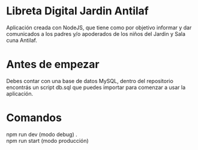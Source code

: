 # Libreta Digital Jardin Antilaf

Aplicación creada con NodeJS, que tiene como por objetivo informar y dar comunicados a los padres y/o apoderados de los niños del Jardin y Sala cuna Antilaf.

# Antes de empezar

Debes contar con una base de datos MySQL, dentro del repositorio encontrás un script db.sql que puedes importar para comenzar a usar la aplicación.

# Comandos

npm run dev (modo debug) .\
npm run start (modo producción)
